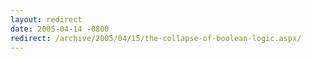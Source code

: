 ```yaml
---
layout: redirect
date: 2005-04-14 -0800
redirect: /archive/2005/04/15/the-collapse-of-boolean-logic.aspx/
---
```

